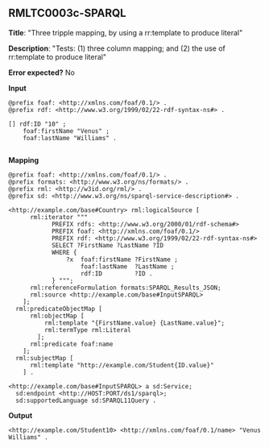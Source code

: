 ## RMLTC0003c-SPARQL

**Title**: "Three tripple mapping, by using a rr:template to produce literal"

**Description**: "Tests: (1) three column mapping; and (2) the use of rr:template to produce literal"

**Error expected?** No

**Input**
```
@prefix foaf: <http://xmlns.com/foaf/0.1/> .
@prefix rdf: <http://www.w3.org/1999/02/22-rdf-syntax-ns#> .

[] rdf:ID "10" ;
    foaf:firstName "Venus" ;
    foaf:lastName "Williams" .


```

**Mapping**
```
@prefix foaf: <http://xmlns.com/foaf/0.1/> .
@prefix formats: <http://www.w3.org/ns/formats/> .
@prefix rml: <http://w3id.org/rml/> .
@prefix sd: <http://www.w3.org/ns/sparql-service-description#> .

<http://example.com/base#Country> rml:logicalSource [
      rml:iterator """
            PREFIX rdfs: <http://www.w3.org/2000/01/rdf-schema#>
            PREFIX foaf: <http://xmlns.com/foaf/0.1/>
            PREFIX rdf: <http://www.w3.org/1999/02/22-rdf-syntax-ns#>
            SELECT ?FirstName ?LastName ?ID
            WHERE {
                ?x  foaf:firstName ?FirstName ;
                    foaf:lastName  ?LastName ;
                    rdf:ID         ?ID .
            } """;
      rml:referenceFormulation formats:SPARQL_Results_JSON;
      rml:source <http://example.com/base#InputSPARQL>
    ];
  rml:predicateObjectMap [
      rml:objectMap [
          rml:template "{FirstName.value} {LastName.value}";
          rml:termType rml:Literal
        ];
      rml:predicate foaf:name
    ];
  rml:subjectMap [
      rml:template "http://example.com/Student{ID.value}"
    ] .

<http://example.com/base#InputSPARQL> a sd:Service;
  sd:endpoint <http://HOST:PORT/ds1/sparql>;
  sd:supportedLanguage sd:SPARQL11Query .

```

**Output**
```
<http://example.com/Student10> <http://xmlns.com/foaf/0.1/name> "Venus Williams" .

```

